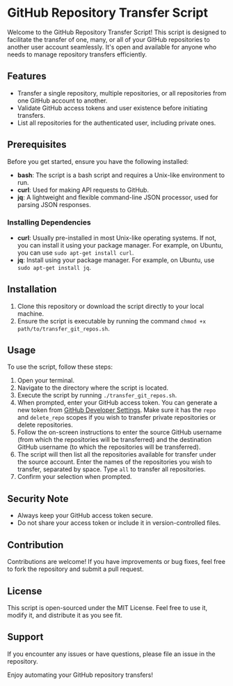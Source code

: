 # GitHub Repository Transfer Script

Welcome to the GitHub Repository Transfer Script! This script is designed to facilitate the transfer of one, many, or all of your GitHub repositories to another user account seamlessly. It's open and available for anyone who needs to manage repository transfers efficiently.

## Features
- Transfer a single repository, multiple repositories, or all repositories from one GitHub account to another.
- Validate GitHub access tokens and user existence before initiating transfers.
- List all repositories for the authenticated user, including private ones.

## Prerequisites
Before you get started, ensure you have the following installed:
- **bash**: The script is a bash script and requires a Unix-like environment to run.
- **curl**: Used for making API requests to GitHub.
- **jq**: A lightweight and flexible command-line JSON processor, used for parsing JSON responses.

### Installing Dependencies
- **curl**: Usually pre-installed in most Unix-like operating systems. If not, you can install it using your package manager. For example, on Ubuntu, you can use `sudo apt-get install curl`.
- **jq**: Install using your package manager. For example, on Ubuntu, use `sudo apt-get install jq`.

## Installation
1. Clone this repository or download the script directly to your local machine.
2. Ensure the script is executable by running the command `chmod +x path/to/transfer_git_repos.sh`.

## Usage
To use the script, follow these steps:

1. Open your terminal.
2. Navigate to the directory where the script is located.
3. Execute the script by running `./transfer_git_repos.sh`.
4. When prompted, enter your GitHub access token. You can generate a new token from [GitHub Developer Settings](https://github.com/settings/tokens). Make sure it has the `repo` and `delete_repo` scopes if you wish to transfer private repositories or delete repositories.
5. Follow the on-screen instructions to enter the source GitHub username (from which the repositories will be transferred) and the destination GitHub username (to which the repositories will be transferred).
6. The script will then list all the repositories available for transfer under the source account. Enter the names of the repositories you wish to transfer, separated by space. Type `all` to transfer all repositories.
7. Confirm your selection when prompted.

## Security Note
- Always keep your GitHub access token secure.
- Do not share your access token or include it in version-controlled files.

## Contribution
Contributions are welcome! If you have improvements or bug fixes, feel free to fork the repository and submit a pull request.

## License
This script is open-sourced under the MIT License. Feel free to use it, modify it, and distribute it as you see fit.

## Support
If you encounter any issues or have questions, please file an issue in the repository. 

Enjoy automating your GitHub repository transfers!
